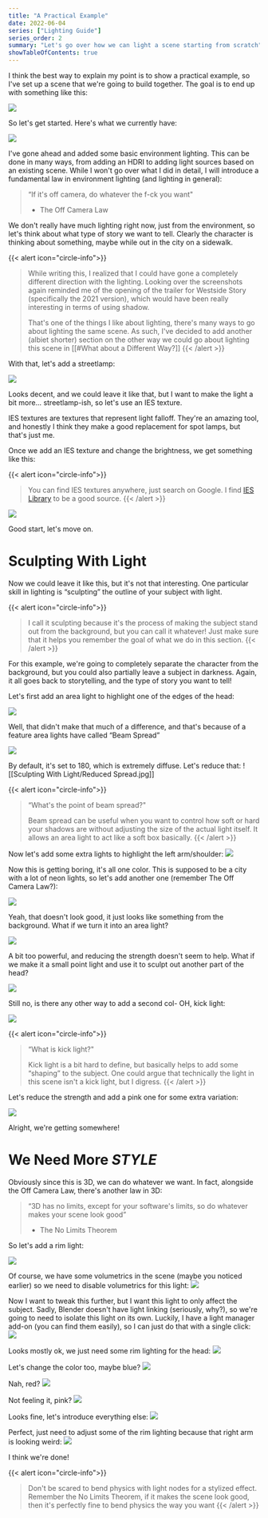 ```yaml
---
title: "A Practical Example"
date: 2022-06-04
series: ["Lighting Guide"]
series_order: 2
summary: "Let's go over how we can light a scene starting from scratch"
showTableOfContents: true
---
```


I think the best way to explain my point is to show a practical example, so I've set up a scene that we're going to build together. The goal is to end up with something like this:

![](We-Need-More-Style/Rim-Final.jpg)

So let's get started. Here's what we currently have:

![](Practical-Example/Brighter-false-color.jpg)

I've gone ahead and added some basic environment lighting. This can be done in many ways, from adding an HDRI to adding light sources based on an existing scene. While I won't go over what I did in detail, I will introduce a fundamental law in environment lighting (and lighting in general):

>  “If it's off camera, do whatever the f-ck you want"
> 	 - The Off Camera Law

We don't really have much lighting right now, just from the environment, so let's think about what type of story we want to tell. Clearly the character is thinking about something, maybe while out in the city on a sidewalk. 

{{< alert icon="circle-info">}}
> While writing this, I realized that I could have gone a completely different direction with the lighting. Looking over the screenshots again reminded me of the opening of the trailer for Westside Story (specifically the 2021 version), which would have been really interesting in terms of using shadow. 
>
> That's one of the things I like about lighting, there's many ways to go about lighting the same scene. As such, I've decided to add another (albiet shorter) section on the other way we could go about lighting this scene in [[#What about a Different Way?]] 
{{< /alert >}}

With that, let's add a streetlamp:

![](Storytelling-Time/Spot-Street-Lamp.jpg)

Looks decent, and we could leave it like that, but I want to make the light a bit more… streetlamp-ish, so let's use an IES texture.

IES textures are textures that represent light falloff. They're an amazing tool, and honestly I think they make a good replacement for spot lamps, but that's just me.

Once we add an IES texture and change the brightness, we get something like this:

{{< alert icon="circle-info">}}
> You can find IES textures anywhere, just search on Google. I find [IES Library](https://ieslibrary.com/en/home) to be a good source.
{{< /alert >}}

![](Storytelling-Time/IES-Street-Lamp.jpg)

Good start, let's move on.

# Sculpting With Light
Now we could leave it like this, but it's not that interesting. One particular skill in lighting is “sculpting” the outline of your subject with light.

{{< alert icon="circle-info">}}
> I call it sculpting because it's the process of making the subject stand out from the background, but you can call it whatever! Just make sure that it helps you remember the goal of what we do in this section.
{{< /alert >}}

For this example, we're going to completely separate the character from the background, but you could also partially leave a subject in darkness. Again, it all goes back to storytelling, and the type of story you want to tell!

Let's first add an area light to highlight one of the edges of the head:

![](Sculpting-With-Light/180-Area-Light.jpg)

Well, that didn't make that much of a difference, and that's because of a feature area lights have called “Beam Spread”

![](Sculpting-With-Light/Beam-Spread.jpg)

By default, it's set to 180, which is extremely diffuse. Let's reduce that:
![[Sculpting With Light/Reduced Spread.jpg]]

{{< alert icon="circle-info">}}
> “What's the point of beam spread?"
>
> Beam spread can be useful when you want to control how soft or hard your shadows are without adjusting the size of the actual light itself. It allows an area light to act like a soft box basically.
{{< /alert >}}

Now let's add some extra lights to highlight the left arm/shoulder:
![](Sculpting-With-Light/Highlight-shoulder.jpg)

Now this is getting boring, it's all one color. This is supposed to be a city with a lot of neon lights, so let's add another one (remember The Off Camera Law?):

![](Sculpting-With-Light/Neon-First-Attempt.jpg)

Yeah, that doesn't look good, it just looks like something from the background. What if we turn it into an area light?

![](Sculpting-With-Light/Neon-Second-Attempt.jpg)

A bit too powerful, and reducing the strength doesn't seem to help. What if we make it a small point light and use it to sculpt out another part of the head?

![](Sculpting-With-Light/Neon-Third-Attempt.jpg)

Still no, is there any other way to add a second col- OH, kick light:

![](Sculpting-With-Light/Neon-Kicklight.jpg)

{{< alert icon="circle-info">}}
> “What is kick light?"
>
> Kick light is a bit hard to define, but basically helps to add some “shaping” to the subject. One could argue that technically the light in this scene isn't a kick light, but I digress.
{{< /alert >}}

Let's reduce the strength and add a pink one for some extra variation:

![](Sculpting-With-Light/Final-Kicklight.jpg)

Alright, we're getting somewhere!

# We Need More ***STYLE***
Obviously since this is 3D, we can do whatever we want. In fact, alongside the Off Camera Law, there's another law in 3D:

> “3D has no limits, except for your software's limits, so do whatever makes your scene look good”
> 	- The No Limits Theorem

So let's add a rim light:

![](We-Need-More-Style/Rim-First-Attempt.jpg)

Of course, we have some volumetrics in the scene (maybe you noticed earlier) so we need to disable volumetrics for this light:
![](We-Need-More-Style/No-Volumetric-Rays.jpg)

Now I want to tweak this further, but I want this light to only affect the subject. Sadly, Blender doesn't have light linking (seriously, why?), so we're going to need to isolate this light on its own. Luckily, I have a light manager add-on (you can find them easily), so I can just do that with a single click:
![](We-Need-More-Style/isolated-Rim.jpg)

Looks mostly ok, we just need some rim lighting for the head:
![](We-Need-More-Style/Rim-Second-Attempt.jpg)

Let's change the color too, maybe blue?
![](We-Need-More-Style/Rim-Blue.jpg)

Nah, red?
![](We-Need-More-Style/Rim-Red.jpg)

Not feeling it, pink?
![](We-Need-More-Style/Rim-Pink.jpg)

Looks fine, let's introduce everything else:
![](We-Need-More-Style/Rum-Third-Attempt.jpg)

Perfect, just need to adjust some of the rim lighting because that right arm is looking weird:
![](We-Need-More-Style/Rim-Final.jpg)

I think we're done!

{{< alert icon="circle-info">}}
> Don't be scared to bend physics with light nodes for a stylized effect. Remember the No Limits Theorem, if it makes the scene look good, then it's perfectly fine to bend physics the way you want
{{< /alert >}}

